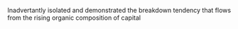 Inadvertantly isolated and demonstrated the breakdown tendency that flows from the rising organic composition of capital
